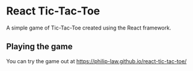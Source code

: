 # React Tic-Tac-Toe

A simple game of Tic-Tac-Toe created using the React framework.

## Playing the game
You can try the game out at https://philip-law.github.io/react-tic-tac-toe/
